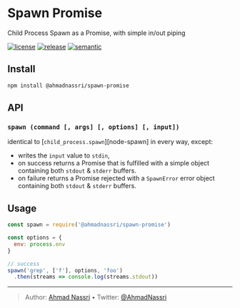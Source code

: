 # Spawn Promise

Child Process Spawn as a Promise, with simple in/out piping

[![license][license-img]][license-url]
[![release][release-img]][release-url]
[![semantic][semantic-img]][semantic-url]

## Install

``` bash
npm install @ahmadnassri/spawn-promise
```

## API

### `spawn (command [, args] [, options] [, input])`

identical to \[`child_process.spawn`\]\[node-spawn\] in every way, except:

- writes the `input` value to `stdin`,
- on success returns a Promise that is fulfilled with a simple object containing both `stdout` & `stderr` buffers.
- on failure returns a Promise rejected with a `SpawnError` error object containing both `stdout` & `stderr` buffers.

## Usage

``` js
const spawn = require('@ahmadnassri/spawn-promise')

const options = {
  env: process.env
}

// success
spawn('grep', ['f'], options, 'foo')
  .then(streams => console.log(streams.stdout))
```

----
> Author: [Ahmad Nassri](https://www.ahmadnassri.com/) &bull;
> Twitter: [@AhmadNassri](https://twitter.com/AhmadNassri)

[license-url]: LICENSE
[license-img]: https://badgen.net/github/license/ahmadnassri/node-spawn-promise

[release-url]: https://github.com/ahmadnassri/node-spawn-promise/releases
[release-img]: https://badgen.net/github/release/ahmadnassri/node-spawn-promise

[semantic-url]: https://github.com/ahmadnassri/node-spawn-promise/actions?query=workflow%3Arelease
[semantic-img]: https://badgen.net/badge/📦/semantically%20released/blue
